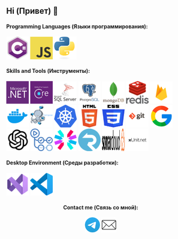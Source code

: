 ## Hi (Привет) 👋

<h4>Programming Languages (Языки программирования): </h4>
<p align="left">
	 <img style="margin: auto;" src="./resources/c_sharp_logo.webp" alt=cplusplus width="60" height="60"/>
	 <img style="margin: auto;" src="./resources/JavaScript_logo.png" alt=c width="60" height="60"/>
	 <img style="margin: auto;" src="./resources/Python_logo.png" alt=python width="60" height="60"/>
</p>

<h4>Skills and Tools (Инструменты): </h4>
<p align="left">
	<img style="margin: auto;" src="./resources/dotnet_logo.png" alt=dotnet width="60" height="60"/> 
	<img style="margin: auto;" src="./resources/ef_logo.png" alt=EntityFramework width="60" height="60"/>
	<img style="margin: auto;" src="./resources/sql_server_logo.png" alt=SQL_Server width="60" height="60"/>
	<img style="margin: auto;" src="./resources/postgresql_logo.png" alt=PostgreSQL width="60" height="60"/>
	<img style="margin: auto;" src="./resources/Mongodb_logo.webp" alt=MongoDB width="60" height="60"/>
	<img style="margin: auto;" src="./resources/redis_logo.png" alt=Redis width="60" height="60"/>
	<img style="margin: auto;" src="./resources/Firebase_logo.webp" alt=Firebase width="60" height="60"/>
	<img style="margin: auto;" src="./resources/docker_logo.webp" alt=Docker width="60" height="60"/> 
	<img style="margin: auto;" src="./resources/docker_compose_logo.png" alt=Docker_Compose width="60" height="60"/> 
	<img style="margin: auto;" src="./resources/Kubernetes_logo.png" alt=Kubernetes width="60" height="60"/> 
	<img style="margin: auto;" src="./resources/HTML5_logo.png" alt=HTML width="60" height="60"/> 
	<img style="margin: auto;" src="./resources/css_logo.png" alt=CSS width="60" height="60"/>   
	<img style="margin: auto;" src="./resources/git_logo.png" alt=git width="60" height="60"/> 
	<img style="margin: auto;" src="./resources/google_logo.png" alt=Google width="60" height="60"/>
	<img style="margin: auto;" src="./resources/ChatGPT_logo.png" alt=CharGPT width="60" height="60"/>
	<img style="margin: auto;" src="./resources/guthubActions_logo.png" alt=GitHub_Actions width="60" height="60"/> 
	<img style="margin: auto;" src="./resources/jwt_logo.svg" alt=JWT width="60" height="60"/>   
	<img style="margin: auto;" src="./resources/signar_logo.png" alt=SignalR width="60" height="60"/> 
	<img style="margin: auto;" src="./resources/sonarcloud_logo.svg" alt=SonarCloud width="60" height="60"/>  
	<img style="margin: auto;" src="./resources/xunit_logo.png" alt=xUnit width="60" height="60"/> 
</p>

<h4>Desktop Environment (Среды разработки): </h4>
<p align="left">
	<img style="margin: auto;" src="./resources/vs_logo.png" alt=Visual_Studio width="60" height="60"/>
	<img style="margin: auto;" src="./resources/vsc_logo.png" alt=isual_Studio_Code width="60" height="60"/>
</p>

<h4 align="center">Contact me (Связь со мной): </h4>
<p align="center">
	<a href=https://t.me/rick_biuick target="blank"><img align="center" src=./resources/Telegram_logo.webp alt="Telegram" height="40" width="40" /></a>
	<a href="mailto:roman.shubin2001@mail.ru" target="blank"><img align="center" src=./resources/mail_logo.png alt=Email height="40" width="40" /></a>
</p>
